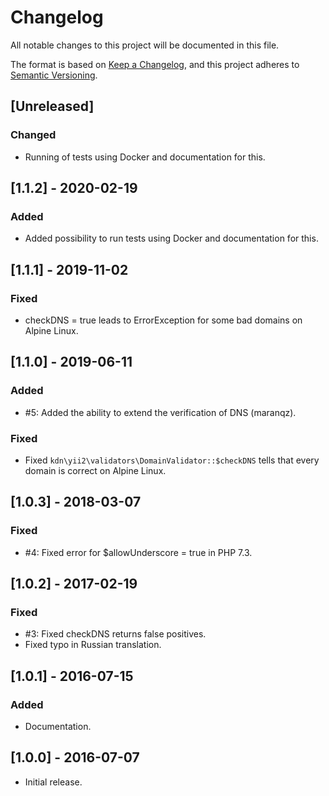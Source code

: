 # Changelog
All notable changes to this project will be documented in this file.

The format is based on [Keep a Changelog](https://keepachangelog.com/en/1.0.0/),
and this project adheres to [Semantic Versioning](https://semver.org/spec/v2.0.0.html).

## [Unreleased]
### Changed
- Running of tests using Docker and documentation for this.

## [1.1.2] - 2020-02-19
### Added
- Added possibility to run tests using Docker and documentation for this.

## [1.1.1] - 2019-11-02
### Fixed
- checkDNS = true leads to ErrorException for some bad domains on Alpine Linux.

## [1.1.0] - 2019-06-11
### Added
- \#5: Added the ability to extend the verification of DNS (maranqz).

### Fixed
- Fixed `kdn\yii2\validators\DomainValidator::$checkDNS` tells that every domain is correct on Alpine Linux.

## [1.0.3] - 2018-03-07
### Fixed
- \#4: Fixed error for $allowUnderscore = true in PHP 7.3.

## [1.0.2] - 2017-02-19
### Fixed
- \#3: Fixed checkDNS returns false positives.
- Fixed typo in Russian translation.

## [1.0.1] - 2016-07-15
### Added
- Documentation.

## [1.0.0] - 2016-07-07

- Initial release.

